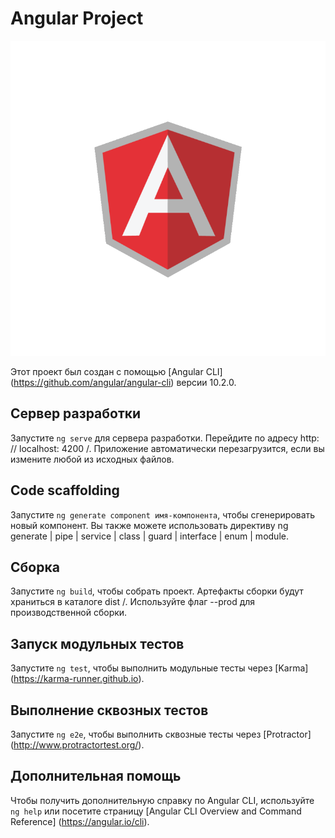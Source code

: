 # Angular Project 
![logo](https://github.com/VitalJD/lesson-1-task-9/blob/main/angular-js-768x768.png)

Этот проект был создан с помощью [Angular CLI] (https://github.com/angular/angular-cli) версии 10.2.0.

## Сервер разработки

Запустите `ng serve` для сервера разработки. Перейдите по адресу http: // localhost: 4200 /. Приложение автоматически перезагрузится, если вы измените любой из исходных файлов.

## Code scaffolding

Запустите `ng generate component имя-компонента`, чтобы сгенерировать новый компонент. Вы также можете использовать директиву ng generate | pipe | service | class | guard | interface | enum | module.

## Сборка

Запустите `ng build`, чтобы собрать проект. Артефакты сборки будут храниться в каталоге dist /. Используйте флаг --prod для производственной сборки.

## Запуск модульных тестов

Запустите `ng test`, чтобы выполнить модульные тесты через [Karma] (https://karma-runner.github.io).

## Выполнение сквозных тестов

Запустите `ng e2e`, чтобы выполнить сквозные тесты через [Protractor] (http://www.protractortest.org/).

## Дополнительная помощь

Чтобы получить дополнительную справку по Angular CLI, используйте `ng help` или посетите страницу [Angular CLI Overview and Command Reference] (https://angular.io/cli).
